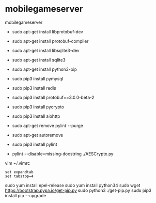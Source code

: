 # mobilegameserver
mobilegameserver

* sudo apt-get install libprotobuf-dev
* sudo apt-get install protobuf-compiler

* sudo apt-get install libsqlite3-dev
* sudo apt-get install sqlite3

* sudo apt-get install python3-pip
* sudo pip3 install pymysql
* sudo pip3 install redis
* sudo pip3 install protobuf==3.0.0-beta-2
* sudo pip3 install pycrypto
* sudo pip3 install aiohttp

* sudo apt-get remove pylint --purge
* sudo apt-get autoremove
* sudo pip3 install pylint
* pylint --disable=missing-docstring ./AESCrypto.py

vim ~/.vimrc
```
set expandtab
set tabstop=4
```

sudo yum install epel-release
sudo yum install python34
sudo wget https://bootstrap.pypa.io/get-pip.py
sudo python3 ./get-pip.py 
sudo pip3 install pip --upgrade

